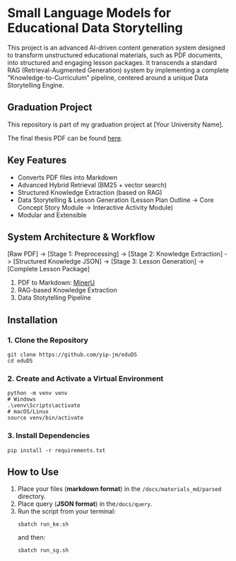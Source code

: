 # Small Language Models for Educational Data Storytelling
This project is an advanced AI-driven content generation system designed to transform unstructured educational materials, such as PDF documents, into structured and engaging lesson packages. It transcends a standard RAG (Retrieval-Augmented Generation) system by implementing a complete "Knowledge-to-Curriculum" pipeline, centered around a unique Data Storytelling Engine.

## Graduation Project

This repository is part of my graduation project at [Your University Name].

The final thesis PDF can be found [here](./thesis.pdf).

## Key Features
- Converts PDF files into Markdown
- Advanced Hybrid Retrieval (BM25 + vector search)
- Structured Knowledge Extraction (based on RAG)
- Data Storytelling & Lesson Generation (Lesson Plan Outline -> Core Concept Story Module -> Interactive Activity Module)
- Modular and Extensible

## System Architecture & Workflow
[Raw PDF] -> [Stage 1: Preprocessing] -> [Stage 2: Knowledge Extraction] -> [Structured Knowledge JSON] -> [Stage 3: Lesson Generation] -> [Complete Lesson Package]


1. PDF to Markdown: [MinerU](https://github.com/opendatalab/MinerU)
2. RAG-based Knowledge Extraction
3. Data Stotytelling Pipeline

## Installation

### 1. Clone the Repository
```
git clone https://github.com/yip-jm/eduDS
cd eduDS
```

### 2. Create and Activate a Virtual Environment
```
python -m venv venv
# Windows
.\venv\Scripts\activate
# macOS/Linux
source venv/bin/activate
```

### 3. Install Dependencies
```
pip install -r requirements.txt
```

## How to Use

1. Place your  files (**markdown format**) in the `/docs/materials_md/parsed` directory.
2. Place query (**JSON format**) in the`/docs/query`.
3. Run the script from your terminal:
    ```
    sbatch run_ke.sh
    ```
    and then:
    ```
    sbatch run_sg.sh
    ```


